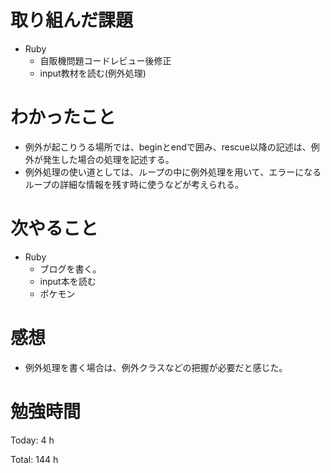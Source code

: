 # 取り組んだ課題

* Ruby
  * 自販機問題コードレビュー後修正
  * input教材を読む(例外処理)

# わかったこと
* 例外が起こりうる場所では、beginとendで囲み、rescue以降の記述は、例外が発生した場合の処理を記述する。
* 例外処理の使い道としては、ループの中に例外処理を用いて、エラーになるループの詳細な情報を残す時に使うなどが考えられる。


# 次やること

* Ruby
  * ブログを書く。
  * input本を読む
  * ポケモン

# 感想

* 例外処理を書く場合は、例外クラスなどの把握が必要だと感じた。

# 勉強時間

Today: 4 h

Total: 144 h
